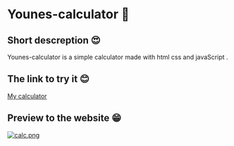 # Younes-calculator 🧠
## Short descreption 😍
Younes-calculator is a simple calculator made with html css and javaScript . 
## The link to try it 😊
[My calculator](https://younes-calculator.netlify.app/)
## Preview to the website 😁
[![calc.png](https://i.postimg.cc/ry4J854Z/calc.png)](https://postimg.cc/py28ChqK)
